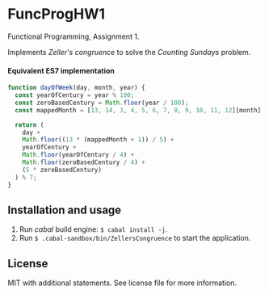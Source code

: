 # FuncProgHW1

Functional Programming, Assignment 1.

Implements *Zeller's congruence* to solve the *Counting Sundays* problem.

#### Equivalent ES7 implementation

```javascript
function dayOfWeek(day, month, year) {
  const yearOfCentury = year % 100;
  const zeroBasedCentury = Math.floor(year / 100);
  const mappedMonth = [13, 14, 3, 4, 5, 6, 7, 8, 9, 10, 11, 12][month];

  return (
    day + 
    Math.floor((13 * (mappedMonth + 1)) / 5) + 
    yearOfCentury + 
    Math.floor(yearOfCentury / 4) + 
    Math.floor(zeroBasedCentury / 4) + 
    (5 * zeroBasedCentury)
  ) % 7;
}
```

## Installation and usage

1. Run *cabal* build engine: `$ cabal install -j`.
2. Run `$ .cabal-sandbox/bin/ZellersCongruence` to start the application.

## License

MIT with additional statements. See license file for more information.
